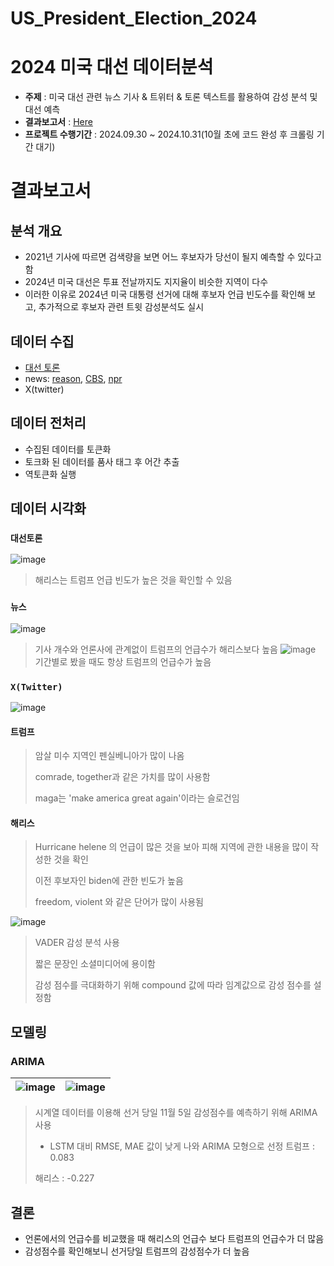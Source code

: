 # US_President_Election_2024
# 2024 미국 대선 데이터분석

- __주제__ : 미국 대선 관련 뉴스 기사 & 트위터 & 토론 텍스트를 활용하여 감성 분석 및 대선 예측
- __결과보고서__ : [Here](https://github.com/b00kkk/US_President_Election_2024/blob/main/results_report.pdf
  )
- __프로젝트 수행기간__ : 2024.09.30 ~ 2024.10.31(10월 초에 코드 완성 후 크롤링 기간 대기)

# 결과보고서
## 분석 개요
- 2021년 기사에 따르면 검색량을 보면 어느 후보자가 당선이 될지 예측할 수 있다고 함
- 2024년 미국 대선은 투표 전날까지도 지지율이 비슷한 지역이 다수
- 이러한 이유로 2024년 미국 대통령 선거에 대해 후보자 언급 빈도수를 확인해 보고, 추가적으로 후보자 관련 트윗 감성분석도 실시


## 데이터 수집
- [대선 토론](https://www.kaggle.com/datasets/sohambhagwat/presidential-debate-2-transcript2024)
- news: [reason](https://reason.com/category/politics/elections/election-2024/), [CBS](https://www.cbsnews.com/feature/election-2024/), [npr](https://www.npr.org/sections/elections/)
- X(twitter)

## 데이터 전처리
- 수집된 데이터를 토큰화
- 토크화 된 데이터를 품사 태그 후 어간 추출
- 역토큰화 실행

## 데이터 시각화
### `대선토론`
![image](https://github.com/user-attachments/assets/f8f69696-498e-440e-a78e-995873e0bcf0)
> 해리스는 트럼프 언급 빈도가 높은 것을 확인할 수 있음
### `뉴스`
![image](https://github.com/user-attachments/assets/b0d07fad-7e87-40aa-9cbe-e08088de6e59)
> 기사 개수와 언론사에 관계없이 트럼프의 언급수가 해리스보다 높음
![image](https://github.com/user-attachments/assets/24ef4573-55bb-462c-b410-09f637c85b5a)
> 기간별로 봤을 때도 항상 트럼프의 언급수가 높음
### `X(Twitter)`
![image](https://github.com/user-attachments/assets/4fba5ede-e915-4377-a079-40add034e596)
#### 트럼프
> 암살 미수 지역인 펜실베니아가 많이 나옴
> 
> comrade, together과 같은 가치를 많이 사용함
> 
> maga는 'make america great again'이라는 슬로건임
#### 해리스
> Hurricane helene 의 언급이 많은 것을 보아 피해 지역에 관한 내용을 많이 작성한 것을 확인
>
> 이전 후보자인 biden에 관한 빈도가 높음
>
> freedom, violent 와 같은 단어가 많이 사용됨

![image](https://github.com/user-attachments/assets/07a01d53-aab0-46eb-8fa9-6129a9599f0d)
> VADER 감성 분석 사용
>
> 짧은 문장인 소셜미디어에 용이함
>
> 감성 점수를 극대화하기 위해 compound 값에 따라 임계값으로 감성 점수를 설정함

## 모델링
### ARIMA

|![image](https://github.com/user-attachments/assets/1b34ab13-a187-4349-9b9f-9f1c3b74e887)|![image](https://github.com/user-attachments/assets/5ab85b58-b935-48d9-9a29-f989318327ff)|
|---------------------------------------------------|--------------------------------------------------------|


> 시계열 데이터를 이용해 선거 당일 11월 5일 감성점수를 예측하기 위해 ARIMA 사용
> - LSTM 대비 RMSE, MAE 값이 낮게 나와 ARIMA 모형으로 선정
> 트럼프 : 0.083
>
> 해리스 : -0.227

## 결론
- 언론에서의 언급수를 비교했을 때 해리스의 언급수 보다 트럼프의 언급수가 더 많음
- 감성점수를 확인해보니 선거당일 트럼프의 감성점수가 더 높음
